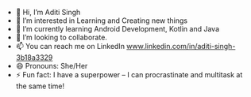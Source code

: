 - 👋 Hi, I’m Aditi Singh
- 👀 I’m interested in Learning and Creating new things
- 🌱 I’m currently learning Android Development, Kotlin and Java
- 💞️ I’m looking to collaborate.
- 📫 You can reach me on LinkedIn www.linkedin.com/in/aditi-singh-3b18a3329
- 😄 Pronouns: She/Her
- ⚡ Fun fact:  I have a superpower – I can procrastinate and multitask at the same time!

<!---
AditiSingh-05/AditiSingh-05 is a ✨ special ✨ repository because its `README.md` (this file) appears on your GitHub profile.
You can click the Preview link to take a look at your changes.
--->
